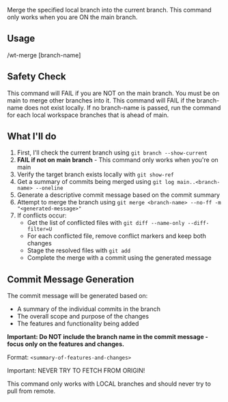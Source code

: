 Merge the specified local branch into the current branch. This command only works when you are ON the main branch.

## Usage

/wt-merge [branch-name]

## Safety Check

This command will FAIL if you are NOT on the main branch. You must be on main to merge other branches into it.
This command will FAIL if the branch-name does not exist locally.
If no branch-name is passed, run the command for each local workspace branches that is ahead of main.

## What I'll do

1. First, I'll check the current branch using `git branch --show-current`
2. **FAIL if not on main branch** - This command only works when you're on main
3. Verify the target branch exists locally with `git show-ref`
4. Get a summary of commits being merged using `git log main..<branch-name> --oneline`
5. Generate a descriptive commit message based on the commit summary
6. Attempt to merge the branch using `git merge <branch-name> --no-ff -m "<generated-message>"`
7. If conflicts occur:
   - Get the list of conflicted files with `git diff --name-only --diff-filter=U`
   - For each conflicted file, remove conflict markers and keep both changes
   - Stage the resolved files with `git add`
   - Complete the merge with a commit using the generated message

## Commit Message Generation

The commit message will be generated based on:

- A summary of the individual commits in the branch
- The overall scope and purpose of the changes
- The features and functionality being added

**Important: Do NOT include the branch name in the commit message - focus only on the features and changes.**

Format: `<summary-of-features-and-changes>`

Important: NEVER TRY TO FETCH FROM ORIGIN!

This command only works with LOCAL branches and should never try to pull from remote.
